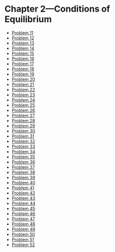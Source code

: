 # Chapter 2—Conditions of Equilibrium #

* [Problem 11][]
* [Problem 12][]
* [Problem 13][]
* [Problem 14][]
* [Problem 15][]
* [Problem 16][]
* [Problem 17][]
* [Problem 18][]
* [Problem 19][]
* [Problem 20][]
* [Problem 21][]
* [Problem 22][]
* [Problem 23][]
* [Problem 24][]
* [Problem 25][]
* [Problem 26][]
* [Problem 27][]
* [Problem 28][]
* [Problem 29][]
* [Problem 30][]
* [Problem 31][]
* [Problem 32][]
* [Problem 33][]
* [Problem 34][]
* [Problem 35][]
* [Problem 36][]
* [Problem 37][]
* [Problem 38][]
* [Problem 39][]
* [Problem 40][]
* [Problem 41][]
* [Problem 42][]
* [Problem 43][]
* [Problem 44][]
* [Problem 45][]
* [Problem 46][]
* [Problem 47][]
* [Problem 48][]
* [Problem 49][]
* [Problem 50][]
* [Problem 51][]
* [Problem 52][]

[Problem 11]: problem011.html
[Problem 12]: problem012.html
[Problem 13]: problem013.html
[Problem 14]: problem014.html
[Problem 15]: problem015.html
[Problem 16]: problem016.html
[Problem 17]: problem017.html
[Problem 18]: problem018.html
[Problem 19]: problem019.html
[Problem 20]: problem020.html
[Problem 21]: problem021.html
[Problem 22]: problem022.html
[Problem 23]: problem023.html
[Problem 24]: problem024.html
[Problem 25]: problem025.html
[Problem 26]: problem026.html
[Problem 27]: problem027.html
[Problem 28]: problem028.html
[Problem 29]: problem029.html
[Problem 30]: problem030.html
[Problem 31]: problem031.html
[Problem 32]: problem032.html
[Problem 33]: problem033.html
[Problem 34]: problem034.html
[Problem 35]: problem035.html
[Problem 36]: problem036.html
[Problem 37]: problem037.html
[Problem 38]: problem038.html
[Problem 39]: problem039.html
[Problem 40]: problem040.html
[Problem 41]: problem041.html
[Problem 42]: problem042.html
[Problem 43]: problem043.html
[Problem 44]: problem044.html
[Problem 45]: problem045.html
[Problem 46]: problem046.html
[Problem 47]: problem047.html
[Problem 48]: problem048.html
[Problem 49]: problem049.html
[Problem 50]: problem050.html
[Problem 51]: problem051.html
[Problem 52]: problem052.html
